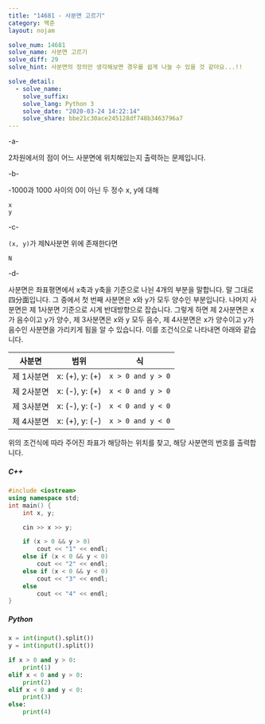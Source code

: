 ```yaml
---
title: "14681 - 사분면 고르기"
category: 백준
layout: nojam

solve_num: 14681
solve_name: 사분면 고르기
solve_diff: 29
solve_hint: 사분면의 정의만 생각해보면 경우를 쉽게 나눌 수 있을 것 같아요...!!

solve_detail:
  - solve_name:
    solve_suffix:
    solve_lang: Python 3
    solve_date: "2020-03-24 14:22:14"
    solve_share: bbe21c30ace245128df748b3463796a7
---
```


-a-

2차원에서의 점이 어느 사분면에 위치해있는지 출력하는 문제입니다.

-b-

-1000과 1000 사이의 0이 아닌 두 정수 x, y에 대해

```
x
y
```

-c-

`(x, y)`가 제N사분면 위에 존재한다면

```
N
```

-d-

사분면은 좌표평면에서 x축과 y축을 기준으로 나뉜 4개의 부분을 말합니다. 말 그대로 四分面입니다. 그 중에서 첫 번째 사분면은 x와 y가 모두 양수인 부분입니다. 나머지 사분면은 제 1사분면 기준으로 시계 반대방향으로 잡습니다. 그렇게 하면 제 2사분면은 x가 음수이고 y가 양수, 제 3사분면은 x와 y 모두 음수, 제 4사분면은 x가 양수이고 y가 음수인 사분면을 가리키게 됨을 알 수 있습니다. 이를 조건식으로 나타내면 아래와 같습니다.

|사분면|범위|식|
|:-:|:-:|:-:|
|제 1사분면|x: (+), y: (+)|`x > 0 and y > 0`|
|제 2사분면|x: (-), y: (+)|`x < 0 and y > 0`|
|제 3사분면|x: (-), y: (-)|`x < 0 and y < 0`|
|제 4사분면|x: (+), y: (-)|`x > 0 and y < 0`|

위의 조건식에 따라 주어진 좌표가 해당하는 위치를 찾고, 해당 사분면의 번호를 출력합니다.

##### C++

```cpp
#include <iostream>
using namespace std;
int main() {
    int x, y;

    cin >> x >> y;

    if (x > 0 && y > 0)
        cout << "1" << endl;
    else if (x < 0 && y < 0)
        cout << "2" << endl;
    else if (x < 0 && y < 0)
        cout << "3" << endl;
    else
        cout << "4" << endl;
}
```

##### Python

```python
x = int(input().split())
y = int(input().split())

if x > 0 and y > 0:
    print(1)
elif x < 0 and y > 0:
    print(2)
elif x < 0 and y < 0:
    print(3)
else:
    print(4)
```
